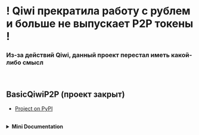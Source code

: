 # ! Qiwi прекратила работу с рублем и больше не выпускает P2P токены !

### Из-за действий Qiwi, данный проект перестал иметь какой-либо смысл</b>

<br>

## BasicQiwiP2P (проект закрыт)

- [Project on PyPI](https://pypi.org/project/basicqiwip2p)


<br>
<details>
<summary> <strong>Mini Documentation</strong> </summary><hr>
  
  <h3> Importing a synchronous or asynchronous class to work with </h3>
  
  ```
  from basicqiwip2p import AioBasicQiwiP2P  # Async
  from basicqiwip2p import BasicQiwiP2P     # Sync
  ```
  
  <p> New client </p>
  
  ```
  qiwip2p = BasicQiwiP2P(p2p_key='YOU_P2P_KEY')
  ```
  
  <br>
  <h3> New bill </h3>
  
  ```
  bill_id = "random-bill_id-1234"
  
  new_bill = qiwip2p.new_bill(
      bill_id=bill_id, 
      amount=100, 
      comment='For a good life!'
   )
  
  ```
  
  <h3> Checking bill for payment </h3>
  
  ```
  # -> bill_id = "random-bill_id-1234"
  
  is_paid = qiwip2p.is_paid(bill_id)
  # False or True
  ```
  
  <h3> Reject payment </h3>
  
  ```
  # -> bill_id = "random-bill_id-1234"
  
  qiwip2p.reject(bill_id)
  ```

